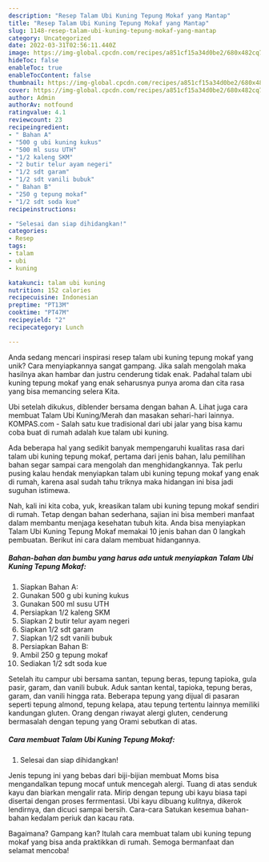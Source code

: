 ```yaml
---
description: "Resep Talam Ubi Kuning Tepung Mokaf yang Mantap"
title: "Resep Talam Ubi Kuning Tepung Mokaf yang Mantap"
slug: 1148-resep-talam-ubi-kuning-tepung-mokaf-yang-mantap
category: Uncategorized
date: 2022-03-31T02:56:11.440Z
image: https://img-global.cpcdn.com/recipes/a851cf15a34d0be2/680x482cq70/talam-ubi-kuning-tepung-mokaf-foto-resep-utama.jpg
hideToc: false
enableToc: true
enableTocContent: false
thumbnail: https://img-global.cpcdn.com/recipes/a851cf15a34d0be2/680x482cq70/talam-ubi-kuning-tepung-mokaf-foto-resep-utama.jpg
cover: https://img-global.cpcdn.com/recipes/a851cf15a34d0be2/680x482cq70/talam-ubi-kuning-tepung-mokaf-foto-resep-utama.jpg
author: Admin
authorAv: notfound
ratingvalue: 4.1
reviewcount: 23
recipeingredient:
- " Bahan A"
- "500 g ubi kuning kukus"
- "500 ml susu UTH"
- "1/2 kaleng SKM"
- "2 butir telur ayam negeri"
- "1/2 sdt garam"
- "1/2 sdt vanili bubuk"
- " Bahan B"
- "250 g tepung mokaf"
- "1/2 sdt soda kue"
recipeinstructions:

- "Selesai dan siap dihidangkan!"
categories:
- Resep
tags:
- talam
- ubi
- kuning

katakunci: talam ubi kuning 
nutrition: 152 calories
recipecuisine: Indonesian
preptime: "PT13M"
cooktime: "PT47M"
recipeyield: "2"
recipecategory: Lunch

---
```





Anda sedang mencari inspirasi resep talam ubi kuning tepung mokaf yang unik? Cara menyiapkannya sangat gampang. Jika salah mengolah maka hasilnya akan hambar dan justru cenderung tidak enak. Padahal talam ubi kuning tepung mokaf yang enak seharusnya punya aroma dan cita rasa yang bisa memancing selera Kita.





Ubi setelah dikukus, diblender bersama dengan bahan A. Lihat juga cara membuat Talam Ubi Kuning/Merah dan masakan sehari-hari lainnya. KOMPAS.com - Salah satu kue tradisional dari ubi jalar yang bisa kamu coba buat di rumah adalah kue talam ubi kuning.

Ada beberapa hal yang sedikit banyak mempengaruhi kualitas rasa dari talam ubi kuning tepung mokaf, pertama dari jenis bahan, lalu pemilihan bahan segar sampai cara mengolah dan menghidangkannya. Tak perlu pusing kalau hendak menyiapkan talam ubi kuning tepung mokaf yang enak di rumah, karena asal sudah tahu triknya maka hidangan ini bisa jadi suguhan istimewa.






Nah, kali ini kita coba, yuk, kreasikan talam ubi kuning tepung mokaf sendiri di rumah. Tetap dengan bahan sederhana, sajian ini bisa memberi manfaat dalam membantu menjaga kesehatan tubuh kita. Anda bisa menyiapkan Talam Ubi Kuning Tepung Mokaf memakai 10 jenis bahan dan 0 langkah pembuatan. Berikut ini cara dalam membuat hidangannya.

<!--inarticleads1-->

##### Bahan-bahan dan bumbu yang harus ada untuk menyiapkan Talam Ubi Kuning Tepung Mokaf:

1. Siapkan  Bahan A:
1. Gunakan 500 g ubi kuning kukus
1. Gunakan 500 ml susu UTH
1. Persiapkan 1/2 kaleng SKM
1. Siapkan 2 butir telur ayam negeri
1. Siapkan 1/2 sdt garam
1. Siapkan 1/2 sdt vanili bubuk
1. Persiapkan  Bahan B:
1. Ambil 250 g tepung mokaf
1. Sediakan 1/2 sdt soda kue


Setelah itu campur ubi bersama santan, tepung beras, tepung tapioka, gula pasir, garam, dan vanili bubuk. Aduk santan kental, tapioka, tepung beras, garam, dan vanili hingga rata. Beberapa tepung yang dijual di pasaran seperti tepung almond, tepung kelapa, atau tepung tertentu lainnya memiliki kandungan gluten. Orang dengan riwayat alergi gluten, cenderung bermasalah dengan tepung yang Orami sebutkan di atas. 

<!--inarticleads2-->

##### Cara membuat Talam Ubi Kuning Tepung Mokaf:


1. Selesai dan siap dihidangkan!

Jenis tepung ini yang bebas dari biji-bijian membuat Moms bisa mengandalkan tepung mocaf untuk mencegah alergi. Tuang di atas senduk kayu dan biarkan mengalir rata. Mirip dengan tepung ubi kayu biasa tapi disertai dengan proses ferrmentasi. Ubi kayu dibuang kulitnya, dikerok lendirnya, dan dicuci sampai bersih. Cara-cara Satukan kesemua bahan-bahan kedalam periuk dan kacau rata. 

Bagaimana? Gampang kan? Itulah cara membuat talam ubi kuning tepung mokaf yang bisa anda praktikkan di rumah. Semoga bermanfaat dan selamat mencoba!
